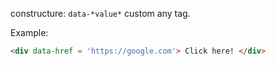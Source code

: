 constructure: `data-*value*` custom any tag.

Example: 
```html
<div data-href = 'https://google.com'> Click here! </div>
```